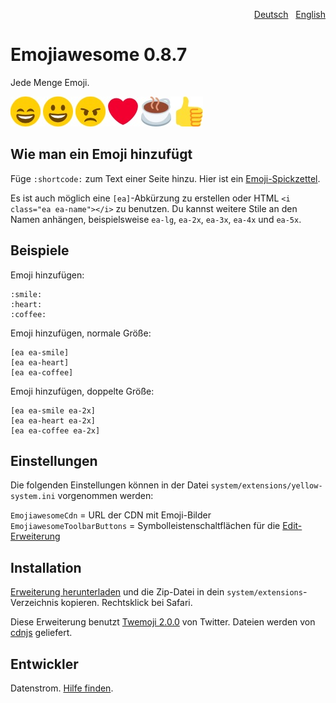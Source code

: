 <p align="right" role="navigation"><a href="README-de.md">Deutsch</a> &nbsp; <a href="README.md">English</a></p>

Emojiawesome 0.8.7
==================
Jede Menge Emoji.

![Bildschirmfoto](emojiawesome-screenshot.jpg?raw=true)

## Wie man ein Emoji hinzufügt

Füge `:shortcode:` zum Text einer Seite hinzu. Hier ist ein [Emoji-Spickzettel](https://github.com/ikatyang/emoji-cheat-sheet). 

Es ist auch möglich eine `[ea]`-Abkürzung zu erstellen oder HTML `<i class="ea ea-name"></i>` zu benutzen. Du kannst weitere Stile an den Namen anhängen, beispielsweise `ea-lg`, `ea-2x`, `ea-3x`, `ea-4x` und `ea-5x`.

## Beispiele

Emoji hinzufügen:

    :smile: 
    :heart: 
    :coffee:

Emoji hinzufügen, normale Größe:

    [ea ea-smile]
    [ea ea-heart]
    [ea ea-coffee]

Emoji hinzufügen, doppelte Größe:
    
    [ea ea-smile ea-2x]
    [ea ea-heart ea-2x]
    [ea ea-coffee ea-2x]

## Einstellungen

Die folgenden Einstellungen können in der Datei `system/extensions/yellow-system.ini` vorgenommen werden:

`EmojiawesomeCdn` = URL der CDN mit Emoji-Bilder  
`EmojiawesomeToolbarButtons` = Symbolleistenschaltflächen für die [Edit-Erweiterung](https://github.com/datenstrom/yellow-extensions/tree/master/source/edit/README-de.md)  

## Installation

[Erweiterung herunterladen](https://github.com/datenstrom/yellow-extensions/raw/master/zip/emojiawesome.zip) und die Zip-Datei in dein `system/extensions`-Verzeichnis kopieren. Rechtsklick bei Safari.

Diese Erweiterung benutzt [Twemoji 2.0.0](https://github.com/twitter/twemoji) von Twitter. Dateien werden von [cdnjs](https://cdnjs.com) geliefert.

## Entwickler

Datenstrom. [Hilfe finden](https://datenstrom.se/de/yellow/help/).
